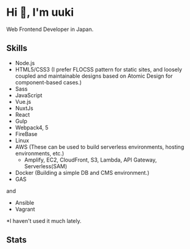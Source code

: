 # Hi 👋, I'm uuki

Web Frontend Developer in Japan.

## Skills

- Node.js
- HTML5/CSS3 (I prefer FLOCSS pattern for static sites, and loosely coupled and maintainable designs based on Atomic Design for component-based cases.)
- Sass
- JavaScript
- Vue.js
- NuxtJs
- React
- Gulp
- Webpack4, 5
- FireBase
- Linux
- AWS (These can be used to build serverless environments, hosting environments, etc.)
  - Amplify, EC2, CloudFront, S3, Lambda, API Gateway, Serverless(SAM)
- Docker (Building a simple DB and CMS environment.)
- GAS

and

- Ansible
- Vagrant

*I haven't used it much lately.

## Stats

<a href="https://github.com/uuki/github-readme-stats">
  <img align="left" src="https://github-readme-stats.vercel.app/api?username=uuki&custom_title=uuki's%20GitHub%20Stats&count_private=true&show_icons=true&hide=contribs" alt="" />
</a>
